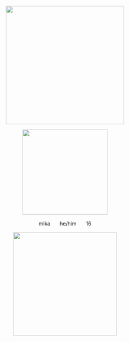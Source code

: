<p align="center">
<p align="center">
    <img width="320" src="https://i.imgur.com/bSbY732.png" alt="">
</p>
  <p align="center">
    <img width="230" src="https://i.imgur.com/S91miqX.png" alt="">
</p>
 <p align="center">
 mikaㅤㅤhe/himㅤㅤ16
  <p align="center">
    <img width="280" src="https://i.imgur.com/afHo06m.png" alt="">
